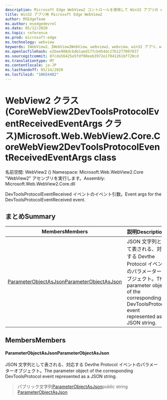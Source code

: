 ```yaml
---
description: Microsoft Edge WebView2 コントロールを使用して Win32 アプリの web コンテンツをホストする
title: Win32 アプリ用 Microsoft Edge WebView2
author: MSEdgeTeam
ms.author: msedgedevrel
ms.date: 05/12/2020
ms.topic: reference
ms.prod: microsoft-edge
ms.technology: webview
keywords: IWebView2、IWebView2WebView、webview2、webview、win32 アプリ、win32、edge、ICoreWebView2、ICoreWebView2Controller、browser control、edge html
ms.openlocfilehash: e2bee908dcb4b1aed17fcb454dc27b1277097037
ms.sourcegitcommit: 07cda56425e5fdf90eeb3972e17041261bf720cd
ms.translationtype: MT
ms.contentlocale: ja-JP
ms.lasthandoff: 05/14/2020
ms.locfileid: "10654482"
---
```

# <span data-ttu-id="616bb-104">WebView2 クラス (CoreWebView2DevToolsProtocolEventReceivedEventArgs クラス)</span><span class="sxs-lookup"><span data-stu-id="616bb-104">Microsoft.Web.WebView2.Core.CoreWebView2DevToolsProtocolEventReceivedEventArgs class</span></span> 

<span data-ttu-id="616bb-105">名前空間: WebView2 () </span><span class="sxs-lookup"><span data-stu-id="616bb-105">Namespace: Microsoft.Web.WebView2.Core</span></span>\
<span data-ttu-id="616bb-106">"WebView2" アセンブリを実行します。</span><span class="sxs-lookup"><span data-stu-id="616bb-106">Assembly: Microsoft.Web.WebView2.Core.dll</span></span>

<span data-ttu-id="616bb-107">DevToolsProtocolEventReceived イベントのイベント引数。</span><span class="sxs-lookup"><span data-stu-id="616bb-107">Event args for the DevToolsProtocolEventReceived event.</span></span>

## <span data-ttu-id="616bb-108">まとめ</span><span class="sxs-lookup"><span data-stu-id="616bb-108">Summary</span></span>

 <span data-ttu-id="616bb-109">Members</span><span class="sxs-lookup"><span data-stu-id="616bb-109">Members</span></span>                        | <span data-ttu-id="616bb-110">説明</span><span class="sxs-lookup"><span data-stu-id="616bb-110">Descriptions</span></span>
--------------------------------|---------------------------------------------
[<span data-ttu-id="616bb-111">ParameterObjectAsJson</span><span class="sxs-lookup"><span data-stu-id="616bb-111">ParameterObjectAsJson</span></span>](#parameterobjectasjson) | <span data-ttu-id="616bb-112">JSON 文字列として表される、対応する Devthe Protocol イベントのパラメーターオブジェクト。</span><span class="sxs-lookup"><span data-stu-id="616bb-112">The parameter object of the corresponding DevToolsProtocol event represented as a JSON string.</span></span>

## <span data-ttu-id="616bb-113">Members</span><span class="sxs-lookup"><span data-stu-id="616bb-113">Members</span></span>

#### <span data-ttu-id="616bb-114">ParameterObjectAsJson</span><span class="sxs-lookup"><span data-stu-id="616bb-114">ParameterObjectAsJson</span></span> 

<span data-ttu-id="616bb-115">JSON 文字列として表される、対応する Devthe Protocol イベントのパラメーターオブジェクト。</span><span class="sxs-lookup"><span data-stu-id="616bb-115">The parameter object of the corresponding DevToolsProtocol event represented as a JSON string.</span></span>

> <span data-ttu-id="616bb-116">パブリック文字列[ParameterObjectAsJson](#parameterobjectasjson)</span><span class="sxs-lookup"><span data-stu-id="616bb-116">public string [ParameterObjectAsJson](#parameterobjectasjson)</span></span>

